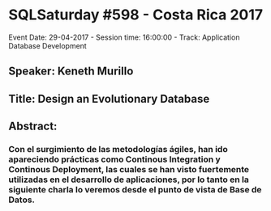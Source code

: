 # SQLSaturday #598 - Costa Rica 2017
Event Date: 29-04-2017 - Session time: 16:00:00 - Track: Application  Database Development
## Speaker: Keneth Murillo
## Title: Design an Evolutionary Database
## Abstract:
### Con el surgimiento de las metodologías ágiles, han ido apareciendo prácticas como Continous Integration y Continous Deployment, las cuales se han visto fuertemente utilizadas en el desarrollo de aplicaciones, por lo tanto en la siguiente charla lo veremos desde el punto de vista de Base de Datos.

